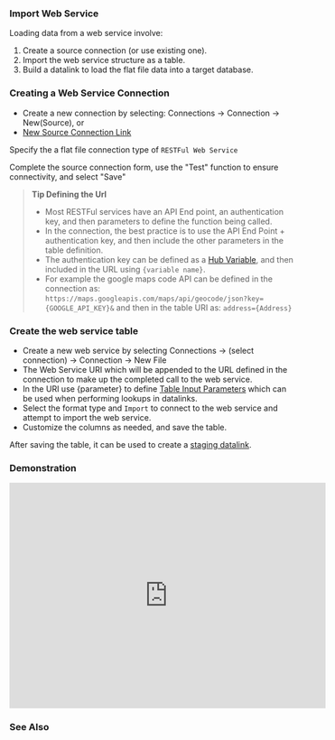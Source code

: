### Import Web Service

Loading data from a web service involve:

1. Create a source connection (or use existing one).
2. Import the web service structure as a table.
3. Build a datalink to load the flat file data into a target database.

### Creating a Web Service Connection

* Create a new connection by selecting: Connections &rarr; Connection &rarr; New(Source), or
* [New Source Connection Link](route:/hub/{{HUBKEY}}/summary/connections/connection-new/Source)

Specify the a flat file connection type of `RESTFul Web Service`

Complete the source connection form, use the "Test" function to ensure connectivity, and select "Save"

> **Tip Defining the Url**
> * Most RESTFul services have an API End point, an authentication key, and then parameters to define the function being called.
> * In the connection, the best practice is to use the API End Point + authentication key, and then include the other parameters in the table definition.
> * The authentication key can be defined as a [Hub Variable](/reference/hub_variables.md), and then included in the URL using `{variable name}`.
> * For example the google maps code API can be defined in the connection as:
> `https://maps.googleapis.com/maps/api/geocode/json?key={GOOGLE_API_KEY}&`
> and then in the table URI as:
> `address={Address}`


### Create the web service table

* Create a new web service by selecting Connections &rarr; (select connection) &rarr; Connection &rarr; New File
* The Web Service URI which will be appended to the URL defined in the connection to make up the completed call to the web service.
* In the URI use {parameter} to define [Table Input Parameters](/intro/table_input_parameters.md) which can be used when performing lookups in datalinks.
* Select the format type and `Import` to connect to the web service and attempt to import the web service.
* Customize the columns as needed, and save the table.

After saving the table, it can be used to create a [staging datalink](intro/datalink_staging.md).

### Demonstration

<iframe width="560" height="400" src="https://www.youtube.com/embed/7grOmSY74Ho" frameborder="0" allow="autoplay; encrypted-media" allowfullscreen></iframe>

### See Also

